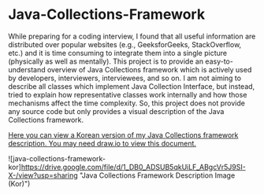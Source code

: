 # Java-Collections-Framework
While preparing for a coding interview, I found that all useful information are distributed over popular websites (e.g., GeeksforGeeks, StackOverflow, etc.) and it is time consuming to integrate them into a single picture (physically as well as mentally). This project is to provide an easy-to-understand overview of Java Collections framework which is actively used by developers, interviewers, interviewees, and so on. I am not aiming to describe all classes which implement Java Collection Interface, but instead, tried to explain how representative classes work internally and how those mechanisms affect the time complexity. So, this project does not provide any source code but only provides a visual description of the Java Collections framework.

[Here you can view a Korean version of my Java Collections framework description. You may need draw.io to view this document.](https://drive.google.com/file/d/1xR9If5fsMtDhNhUcYz9L7NxVCGMfZGha/view?usp=sharing)
 
![java-collections-framework-kor]https://drive.google.com/file/d/1_DB0_ADSUB5qkUiLF_ABgcVr5J9SI-X-/view?usp=sharing "Java Collections Framework Description Image (Kor)")
